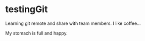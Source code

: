 # testingGit
Learning git remote and share with team members. I like coffee...

My stomach is full and happy.

